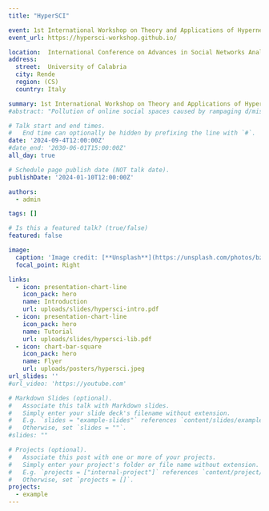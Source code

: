 ```yaml
---
title: "HyperSCI"

event: 1st International Workshop on Theory and Applications of Hypernetwork Science"
event_url: https://hypersci-workshop.github.io/

location:  International Conference on Advances in Social Networks Analysis and Mining (ASONAM)
address:
  street:  University of Calabria
  city: Rende
  region: (CS)
  country: Italy

summary: 1st International Workshop on Theory and Applications of Hypernetwork Science"
#abstract: "Pollution of online social spaces caused by rampaging d/misinformation is a growing societal concern. To tackle these issues, it is crucial to describe and understand group behaviors on online social platforms. In this presentation, we will go through novel methods and techniques to study groups and their temporal evolution, with applications to debates on social media. We will focus on hypergraphs — models that can encode larger-than-binary interactions — and graph communities — clusters extracted from network data — and highlight the nuances these structures bring to research on digital social dynamics."

# Talk start and end times.
#   End time can optionally be hidden by prefixing the line with `#`.
date: '2024-09-4T12:00:00Z'
#date_end: '2030-06-01T15:00:00Z'
all_day: true

# Schedule page publish date (NOT talk date).
publishDate: '2024-01-10T12:00:00Z'

authors:
  - admin

tags: []

# Is this a featured talk? (true/false)
featured: false

image:
  caption: 'Image credit: [**Unsplash**](https://unsplash.com/photos/bzdhc5b3Bxs)'
  focal_point: Right

links:
  - icon: presentation-chart-line
    icon_pack: hero
    name: Introduction
    url: uploads/slides/hypersci-intro.pdf
  - icon: presentation-chart-line
    icon_pack: hero
    name: Tutorial
    url: uploads/slides/hypersci-lib.pdf
  - icon: chart-bar-square
    icon_pack: hero
    name: Flyer
    url: uploads/posters/hypersci.jpeg
url_slides: ''
#url_video: 'https://youtube.com'

# Markdown Slides (optional).
#   Associate this talk with Markdown slides.
#   Simply enter your slide deck's filename without extension.
#   E.g. `slides = "example-slides"` references `content/slides/example-slides.md`.
#   Otherwise, set `slides = ""`.
#slides: ""

# Projects (optional).
#   Associate this post with one or more of your projects.
#   Simply enter your project's folder or file name without extension.
#   E.g. `projects = ["internal-project"]` references `content/project/deep-learning/index.md`.
#   Otherwise, set `projects = []`.
projects:
  - example
---
```

